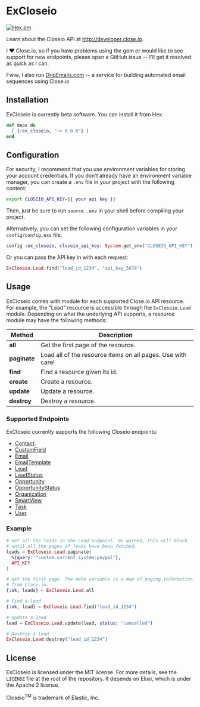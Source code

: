 ExCloseio
========
[![Hex.pm](https://img.shields.io/hexpm/v/ex_closeio.svg)](https://hex.pm/packages/ex_closeio)

Learn about the Closeio API at http://developer.close.io.

I :heart: Close.io, so if you have problems using the gem or would like to see support for new endpoints, please open a GitHub issue -- I'll get it resolved as quick as I can.

Fwiw, I also run [DripEmails.com](https://www.DripEmails.com) -- a service for building automated email sequences using Close.io

## Installation

ExCloseio is currently beta software. You can install it from Hex:

```elixir
def deps do
  [ {:ex_closeio, "~> 0.0.6"} ]
end
```

## Configuration

For security, I recommend that you use environment variables for storing
your account credentials. If you don't already have an environment
variable manager, you can create a `.env` file in your project with the
following content:

```bash
export CLOSEIO_API_KEY={{ your api key }}
```

Then, just be sure to run `source .env` in your shell before compiling your
project.

Alternatively, you can set the following configuration variables in your
`config/config.exs` file:

```elixir
config :ex_closeio, closeio_api_key: System.get_env("CLOSEIO_API_KEY"),
```

Or you can pass the API key in with each request:

```elixir
ExCloseio.Lead.find("lead_id_1234", "api_key_5678")
```

## Usage

ExCloseio comes with module for each supported Close.io API resource. For example,
the "Lead" resource is accessible through the `ExCloseio.Lead` module. Depending
on what the underlying API supports, a resource module may have the following
methods:

| Method            | Description                                                       |
| ----------------- | ----------------------------------------------------------------- |
| **all**           | Get the first page of the resource.                               |
| **paginate**      | Load all of the resource items on all pages. Use with care!       |
| **find**          | Find a resource given its id.                                     |
| **create**        | Create a resource.                                                |
| **update**        | Update a resource.                                                |
| **destroy**       | Destroy a resource.                                               |

### Supported Endpoints

ExCloseio currently supports the following Closeio endpoints:

- [Contact](http://developer.close.io/#Contacts).
- [CustomField](http://developer.close.io/#Custom-Fields)
- [Email](http://developer.close.io/#Activities)
- [EmailTemplate](http://developer.close.io/#Email-Templates)
- [Lead](http://developer.close.io/#Leads)
- [LeadStatus](http://developer.close.io/#Lead-Statuses)
- [Opportunity](http://developer.close.io/#Opportunities)
- [OpportunityStatus](http://developer.close.io/#Opportunity-Statuses)
- [Organization](http://developer.close.io/#Organizations)
- [SmartView](http://developer.close.io/#Smart-Views)
- [Task](http://developer.close.io/#Tasks)
- [User](http://developer.close.io/#Users)

### Example

```elixir
# Get all the leads in the Lead endpoint. Be warned, this will block
# until all the pages of leads have been fetched.
leads = ExCloseio.Lead.paginate(
  %{query: "custom.current_system:paypal"},
  API_KEY
)

# Get the first page. The meta variable is a map of paging information
# from Close.io.
{:ok, leads} = ExCloseio.Lead.all

# Find a lead
{:ok, lead} = ExCloseio.Lead.find("lead_id_1234")

# Update a lead
lead = ExCloseio.Lead.update(lead, status: "cancelled")

# Destroy a lead
ExCloseio.Lead.destroy("lead_id_1234")
```

## License
ExCloseio is licensed under the MIT license. For more details, see the `LICENSE`
file at the root of the repository. It depends on Elixir, which is under the
Apache 2 license.

Closeio<sup>TM</sup> is trademark of Elastic, Inc.

[hex]: http://hex.pm
